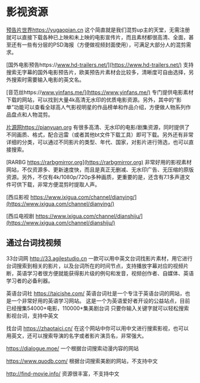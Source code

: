 # 影视资源


[预告片世界https://yugaopian.cn](https://yugaopian.cn)
这个简直就是我们混剪up主的天堂，无需注册就可以直接下载各种已上映和未上映的电影宣传片，而且素材都很高清、全面，甚至还有一些有分层的PSD海报（方便做视频封面使用），可满足大部分人的混剪需求。

[国外电影预告https://www.hd-trailers.net/](https://www.hd-trailers.net/) 
支持搜索无字幕的国外电影预告片，欧美预告片素材会比较多，清晰度可自由选择，另外搜索时需要输入电影的英文名。

[音范丝https://www.yinfans.me/](https://www.yinfans.me/)
专门提供电影素材下载的网站，可以找到大量4k高清无水印的优质电影资源。另外，其中的“影单”功能可以查看全球高人气影视明星的作品榜单和作品介绍，方便做人物系列作品盘点和人物混剪。


[片源网https://pianyuan.org](https://pianyuan.org)
有很多高清、无水印的电影/剧集资源，同时提供了不同画质、格式，配合迅雷（或者其他bt文件下载工具）即可下载。另外还有非常详细的分类，可以通过不同影片的类型、年代、国家，对影片进行筛选，也可以直接搜索。

[RARBG https://rarbgmirror.org](https://rarbgmirror.org)
非常好用的影视素材网站，不仅资源多、更新速度快，而且是真正无删减、无水印广告、无压缩的原版资源。另外，不仅有4k/1080p/720p多种画质，更重要的是，还含有7.1多声道文件可供下载，非常方便混剪时提取人声。

[西瓜影视 https://www.ixigua.com/channel/dianying/](https://www.ixigua.com/channel/dianying/)

[西瓜电视剧 https://www.ixigua.com/channel/dianshiju/](https://www.ixigua.com/channel/dianshiju/)


## 通过台词找视频

33台词网 http://33.agilestudio.cn 
一款可以用中英文台词找影片素材，用它进行台词搜索到相关的影片，以及台词所在的时间节点，支持播放字幕对应的视频片断，英语学习者很方便就能获得影片级的例句和发音，视频创作者、自媒体、英语学习者的必备利器。


英语台词社 https://taicishe.com/
英语台词社是一个专注于英语台词的网站，也是一个非常好用的英语学习网站。
这是一个为英语爱好者开设的公益站点，目前已经搜集54000+电影，110000+集美剧台词
只要你输入关键字就可以轻松搜索影视台词，支持中英文

找台词 https://zhaotaici.cn/
在这个网站中你可以用中文进行搜索影视，也可以用英文，还可以搜索导演的名字或者影片演员名，非常强大。

https://dialogue.moe/
一个根据台词搜索动漫内容的网站

https://www.quodb.com/
根据台词搜索美剧的网站，不支持中文

http://find-movie.info/
资源很丰富，不支持中文
